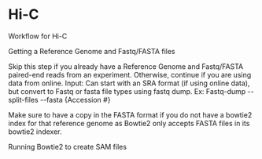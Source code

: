 # Hi-C
Workflow for Hi-C

Getting a Reference Genome and Fastq/FASTA files

Skip this step if you already have a Reference Genome and Fastq/FASTA paired-end reads from an experiment. Otherwise, continue if you are using data from online.
Input: Can start with an SRA format (if using online data), but convert to Fastq or fasta file types using fastq dump.
Ex: Fastq-dump --split-files --fasta {Accession #}

Make sure to have a copy in the FASTA format if you do not have a bowtie2 index for that reference genome as Bowtie2 only accepts FASTA files in its bowtie2 indexer.

Running Bowtie2 to create SAM files




